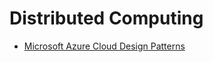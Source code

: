 # Distributed Computing

* [Microsoft Azure Cloud Design Patterns](https://docs.microsoft.com/en-us/azure/architecture/patterns/)